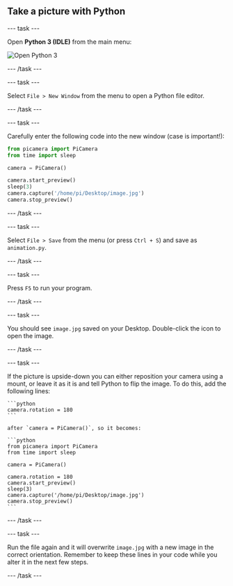 ## Take a picture with Python

--- task ---

Open **Python 3 (IDLE)** from the main menu:

![Open Python 3](images/python3-app-menu.png)

--- /task ---

--- task ---

Select `File > New Window` from the menu to open a Python file editor.

--- /task ---

--- task ---

Carefully enter the following code into the new window (case is important!):

```python
from picamera import PiCamera
from time import sleep

camera = PiCamera()

camera.start_preview()
sleep(3)
camera.capture('/home/pi/Desktop/image.jpg')
camera.stop_preview()
```

--- /task ---

--- task ---

Select `File > Save` from the menu (or press `Ctrl + S`) and save as `animation.py`.

--- /task ---

--- task ---

Press `F5` to run your program.

--- /task ---

--- task ---

You should see `image.jpg` saved on your Desktop. Double-click the icon to open the image.

--- /task ---

--- task ---

If the picture is upside-down you can either reposition your camera using a mount, or leave it as it is and tell Python to flip the image. To do this, add the following lines:

    ```python
    camera.rotation = 180
    ```

    after `camera = PiCamera()`, so it becomes:

    ```python
    from picamera import PiCamera
    from time import sleep

    camera = PiCamera()

    camera.rotation = 180
    camera.start_preview()
    sleep(3)
    camera.capture('/home/pi/Desktop/image.jpg')
    camera.stop_preview()
    ```

--- /task ---

--- task ---

Run the file again and it will overwrite `image.jpg` with a new image in the correct orientation. Remember to keep these lines in your code while you alter it in the next few steps.

--- /task ---

